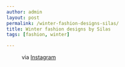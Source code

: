 ```yaml
---
author: admin
layout: post
permalink: /winter-fashion-designs-silas/
title: Winter fashion designs by Silas
tags: [fashion, winter]

---
```


<figure>
	<img src="http://silasq.com/uploads/2013/12/4c268a1c6e8911e3a9cb127110f29a31_8.jpg" alt="">
	<figcaption>via <a href="http://instagram.com/p/iZ3MvMBTym/">Instagram</a></figcaption>
</figure>